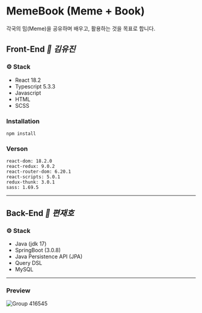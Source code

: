# MemeBook (Meme + Book)

각국의 밈(Meme)을 공유하며 배우고, 활용하는 것을 목표로 합니다.



## Front-End *👩 김유진*

### ⚙️ Stack
- React 18.2
- Typescript 5.3.3
- Javascript
- HTML
- SCSS

### Installation
```
npm install
```

### Verson
```
react-dom: 18.2.0
react-redux: 9.0.2
react-router-dom: 6.20.1
react-scripts: 5.0.1
redux-thunk: 3.0.1
sass: 1.69.5
```

----



## Back-End *👨 편재호*

### ⚙️ Stack

- Java (jdk 17)
- SpringBoot (3.0.8)
- Java Persistence API (JPA)
- Query DSL
- MySQL


----
### Preview

![Group 416545](https://github.com/developyoun/memebook/assets/78008757/76fd7f5d-f2e1-412a-be6b-c9938fcfb785)
